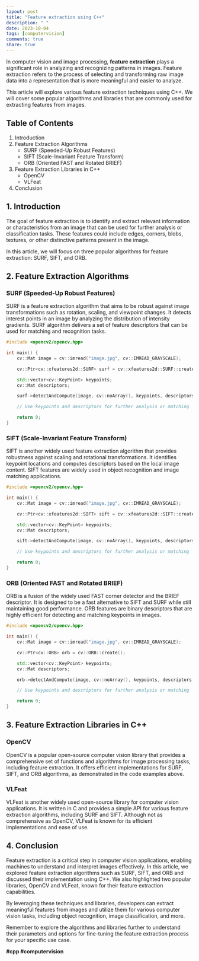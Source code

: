 ```yaml
---
layout: post
title: "Feature extraction using C++"
description: " "
date: 2023-10-04
tags: [computervision]
comments: true
share: true
---
```


In computer vision and image processing, **feature extraction** plays a significant role in analyzing and recognizing patterns in images. Feature extraction refers to the process of selecting and transforming raw image data into a representation that is more meaningful and easier to analyze.

This article will explore various feature extraction techniques using C++. We will cover some popular algorithms and libraries that are commonly used for extracting features from images.

## Table of Contents
1. Introduction
2. Feature Extraction Algorithms
   - SURF (Speeded-Up Robust Features)
   - SIFT (Scale-Invariant Feature Transform)
   - ORB (Oriented FAST and Rotated BRIEF)
3. Feature Extraction Libraries in C++
   - OpenCV
   - VLFeat
4. Conclusion

## 1. Introduction

The goal of feature extraction is to identify and extract relevant information or characteristics from an image that can be used for further analysis or classification tasks. These features could include edges, corners, blobs, textures, or other distinctive patterns present in the image.

In this article, we will focus on three popular algorithms for feature extraction: SURF, SIFT, and ORB.

## 2. Feature Extraction Algorithms

### SURF (Speeded-Up Robust Features)

SURF is a feature extraction algorithm that aims to be robust against image transformations such as rotation, scaling, and viewpoint changes. It detects interest points in an image by analyzing the distribution of intensity gradients. SURF algorithm delivers a set of feature descriptors that can be used for matching and recognition tasks.

```cpp
#include <opencv2/opencv.hpp>

int main() {
    cv::Mat image = cv::imread("image.jpg", cv::IMREAD_GRAYSCALE);

    cv::Ptr<cv::xfeatures2d::SURF> surf = cv::xfeatures2d::SURF::create();

    std::vector<cv::KeyPoint> keypoints;
    cv::Mat descriptors;

    surf->detectAndCompute(image, cv::noArray(), keypoints, descriptors);

    // Use keypoints and descriptors for further analysis or matching

    return 0;
}
```

### SIFT (Scale-Invariant Feature Transform)

SIFT is another widely used feature extraction algorithm that provides robustness against scaling and rotational transformations. It identifies keypoint locations and computes descriptors based on the local image content. SIFT features are widely used in object recognition and image matching applications.

```cpp
#include <opencv2/opencv.hpp>

int main() {
    cv::Mat image = cv::imread("image.jpg", cv::IMREAD_GRAYSCALE);

    cv::Ptr<cv::xfeatures2d::SIFT> sift = cv::xfeatures2d::SIFT::create();

    std::vector<cv::KeyPoint> keypoints;
    cv::Mat descriptors;

    sift->detectAndCompute(image, cv::noArray(), keypoints, descriptors);

    // Use keypoints and descriptors for further analysis or matching

    return 0;
}
```

### ORB (Oriented FAST and Rotated BRIEF)

ORB is a fusion of the widely used FAST corner detector and the BRIEF descriptor. It is designed to be a fast alternative to SIFT and SURF while still maintaining good performance. ORB features are binary descriptors that are highly efficient for detecting and matching keypoints in images.

```cpp
#include <opencv2/opencv.hpp>

int main() {
    cv::Mat image = cv::imread("image.jpg", cv::IMREAD_GRAYSCALE);

    cv::Ptr<cv::ORB> orb = cv::ORB::create();

    std::vector<cv::KeyPoint> keypoints;
    cv::Mat descriptors;

    orb->detectAndCompute(image, cv::noArray(), keypoints, descriptors);

    // Use keypoints and descriptors for further analysis or matching

    return 0;
}
```

## 3. Feature Extraction Libraries in C++

### OpenCV

OpenCV is a popular open-source computer vision library that provides a comprehensive set of functions and algorithms for image processing tasks, including feature extraction. It offers efficient implementations for SURF, SIFT, and ORB algorithms, as demonstrated in the code examples above.

### VLFeat

VLFeat is another widely used open-source library for computer vision applications. It is written in C and provides a simple API for various feature extraction algorithms, including SURF and SIFT. Although not as comprehensive as OpenCV, VLFeat is known for its efficient implementations and ease of use.

## 4. Conclusion

Feature extraction is a critical step in computer vision applications, enabling machines to understand and interpret images effectively. In this article, we explored feature extraction algorithms such as SURF, SIFT, and ORB and discussed their implementation using C++. We also highlighted two popular libraries, OpenCV and VLFeat, known for their feature extraction capabilities.

By leveraging these techniques and libraries, developers can extract meaningful features from images and utilize them for various computer vision tasks, including object recognition, image classification, and more.

Remember to explore the algorithms and libraries further to understand their parameters and options for fine-tuning the feature extraction process for your specific use case.

**#cpp #computervision**